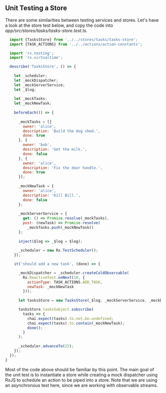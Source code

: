 ## Unit Testing a Store

There are some similarities between testing services and stores. Let's have a look at the store test below, and copy the code into *app/src/stores/tasks/tasks-store.test.ts*.

```javascript
  import {TasksStore} from '../../stores/tasks/tasks-store';
  import {TASK_ACTIONS} from '../../actions/action-constants';

  import 'rx.testing';
  import 'rx.virtualtime';

  describe('TasksStore', () => {
    
    let _scheduler;
    let _mockDispatcher;
    let _mockServerService;
    let _$log;
    
    let _mockTasks;
    let _mockNewTask;
    
    beforeEach(() => {
      
      _mockTasks = [{
        owner: 'alice',
        description: 'Build the dog shed.',
        done: true
      }, {
        owner: 'bob',
        description: 'Get the milk.',
        done: false
      }, {
        owner: 'alice',
        description: 'Fix the door handle.',
        done: true
      }];
      
      _mockNewTask = {
        owner: 'alice',
        description: 'Kill Bill.',
        done: false
      };
      
      _mockServerService = {
        get: () => Promise.resolve(_mockTasks),
        post: (newTask) => Promise.resolve(
          _mockTasks.push(_mockNewTask))
      };
      
      inject($log => _$log = $log);
      
      _scheduler = new Rx.TestScheduler();
    });

    it('should add a new task', (done) => {

      _mockDispatcher = _scheduler.createColdObservable(
        Rx.ReactiveTest.onNext(10, {
          actionType: TASK_ACTIONS.ADD_TASK,
          newTask: _mockNewTask
        }));
      
      let tasksStore = new TasksStore(_$log, _mockServerService, _mockDispatcher);

      tasksStore.tasksSubject.subscribe(
        tasks => {
          chai.expect(tasks).to.not.be.undefined;
          chai.expect(tasks).to.contain(_mockNewTask);
          done();
        }
      );
      
      _scheduler.advanceTo(25);
    });
  });
}

```

Most of the code above should be familiar by this point. The main goal of the unit test is to instantiate a store while creating a mock dispatcher using RxJS to schedule an action to be piped into a store. Note that we are using an asynchronous test here, since we are working with observable streams.